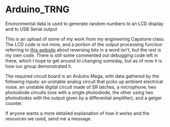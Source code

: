 # Arduino_TRNG
Environmental data is used to generate random numbers to an LCD display and to USB Serial output

This is an upload of some of my work from my engineering Capstone class. The LCD code is not mine, and a portion of the output processing function referring to [this website](http://graphics.stanford.edu/~seander/bithacks.html#ReverseParallel) about reversing bits in a word isn't, but the rest is my own code. There is still some commented out debugging code left in there, which I hope to get around to changing someday, but as of now it is how our group demonstrated it.

The required circuit board is an Arduino Mega, with data gathered by the following inputs: an unstable analog circuit that picks up ambient electrical noise, an unstable digital circuit made of SR latches, a microphone, two photodiode circuits (one with a single photodiode, the other using two photodiodes with the output given by a differential amplifier), and a geiger counter.

If anyone wants a more detailed explanation of how it works and the resources we used, send me a message.
